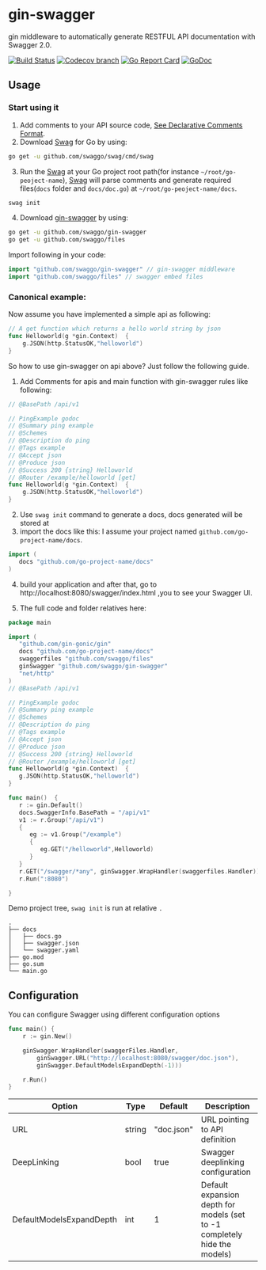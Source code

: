 # gin-swagger

gin middleware to automatically generate RESTFUL API documentation with Swagger 2.0.

[![Build Status](https://github.com/swaggo/gin-swagger/actions/workflows/ci.yml/badge.svg?branch=master)](https://github.com/features/actions)
[![Codecov branch](https://img.shields.io/codecov/c/github/swaggo/gin-swagger/master.svg)](https://codecov.io/gh/swaggo/gin-swagger)
[![Go Report Card](https://goreportcard.com/badge/github.com/swaggo/gin-swagger)](https://goreportcard.com/report/github.com/swaggo/gin-swagger)
[![GoDoc](https://godoc.org/github.com/swaggo/gin-swagger?status.svg)](https://godoc.org/github.com/swaggo/gin-swagger)


## Usage

### Start using it
1. Add comments to your API source code, [See Declarative Comments Format](https://swaggo.github.io/swaggo.io/declarative_comments_format/).
2. Download [Swag](https://github.com/swaggo/swag) for Go by using:
```sh
go get -u github.com/swaggo/swag/cmd/swag
```

3. Run the [Swag](https://github.com/swaggo/swag) at your Go project root path(for instance `~/root/go-peoject-name`),
   [Swag](https://github.com/swaggo/swag) will parse comments and generate required files(`docs` folder and `docs/doc.go`)
   at `~/root/go-peoject-name/docs`.
```sh
swag init
```
4. Download [gin-swagger](https://github.com/swaggo/gin-swagger) by using:
```sh
go get -u github.com/swaggo/gin-swagger
go get -u github.com/swaggo/files
```
Import following in your code:

```go
import "github.com/swaggo/gin-swagger" // gin-swagger middleware
import "github.com/swaggo/files" // swagger embed files

```

### Canonical example:
Now assume you have implemented a simple api as following:
```go
// A get function which returns a hello world string by json 
func Helloworld(g *gin.Context)  {
	g.JSON(http.StatusOK,"helloworld")
}

```
So how to use gin-swagger on api above? Just follow the following guide.

1. Add Comments for apis and main function with gin-swagger rules like following:
```go
// @BasePath /api/v1

// PingExample godoc
// @Summary ping example
// @Schemes
// @Description do ping
// @Tags example
// @Accept json
// @Produce json
// @Success 200 {string} Helloworld
// @Router /example/helloworld [get]
func Helloworld(g *gin.Context)  {
	g.JSON(http.StatusOK,"helloworld")
}
```

2. Use `swag init` command to generate a docs, docs generated will be stored at
3. import the docs like this:
   I assume your project named `github.com/go-project-name/docs`.
```go
import (
   docs "github.com/go-project-name/docs"
)
```
4. build your application and after that, go to http://localhost:8080/swagger/index.html ,you to see your Swagger UI.

5. The full code and folder relatives here:
```go
package main

import (
   "github.com/gin-gonic/gin"
   docs "github.com/go-project-name/docs"
   swaggerfiles "github.com/swaggo/files"
   ginSwagger "github.com/swaggo/gin-swagger"
   "net/http"
)
// @BasePath /api/v1

// PingExample godoc
// @Summary ping example
// @Schemes
// @Description do ping
// @Tags example
// @Accept json
// @Produce json
// @Success 200 {string} Helloworld
// @Router /example/helloworld [get]
func Helloworld(g *gin.Context)  {
   g.JSON(http.StatusOK,"helloworld")
}

func main()  {
   r := gin.Default()
   docs.SwaggerInfo.BasePath = "/api/v1"
   v1 := r.Group("/api/v1")
   {
      eg := v1.Group("/example")
      {
         eg.GET("/helloworld",Helloworld)
      }
   }
   r.GET("/swagger/*any", ginSwagger.WrapHandler(swaggerfiles.Handler))
   r.Run(":8080")

}
```
Demo project tree, `swag init` is run at relative `.`
```
.
├── docs
│   ├── docs.go
│   ├── swagger.json
│   └── swagger.yaml
├── go.mod
├── go.sum
└── main.go
```

## Configuration

You can configure Swagger using different configuration options

```go
func main() {
	r := gin.New()

	ginSwagger.WrapHandler(swaggerFiles.Handler, 
		ginSwagger.URL("http://localhost:8080/swagger/doc.json"), 
		ginSwagger.DefaultModelsExpandDepth(-1)))

	r.Run()
}
```

| Option                   | Type   | Default    | Description                                                               |
|--------------------------|--------|------------|---------------------------------------------------------------------------|
| URL                      | string | "doc.json" | URL pointing to API definition                                            |
| DeepLinking              | bool   | true       | Swagger deeplinking configuration                                         |
| DefaultModelsExpandDepth | int    | 1          | Default expansion depth for models (set to -1 completely hide the models) |
